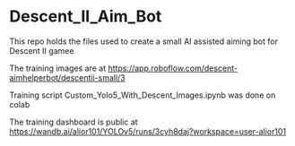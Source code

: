 # Descent_II_Aim_Bot

This repo holds the files used to create a small AI assisted aiming bot for Descent II gamee

The training images are at https://app.roboflow.com/descent-aimhelperbot/descentii-small/3 

Training script Custom_Yolo5_With_Descent_Images.ipynb was done on colab 

The training dashboard is public at https://wandb.ai/alior101/YOLOv5/runs/3cyh8daj?workspace=user-alior101 